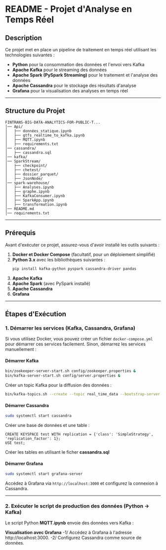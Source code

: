 # README - Projet d'Analyse en Temps Réel

## Description
Ce projet met en place un pipeline de traitement en temps réel utilisant les technologies suivantes :
- **Python** pour la consommation des données et l'envoi vers Kafka
- **Apache Kafka** pour le streaming des données
- **Apache Spark (PySpark Streaming)** pour le traitement et l'analyse des données
- **Apache Cassandra** pour le stockage des résultats d'analyse
- **Grafana** pour la visualisation des analyses en temps réel

---

## Structure du Projet

```
FINTRANS-BIG-DATA-ANALYTICS-FOR-PUBLIC-T...
│── Api/
│   ├── données_statique.ipynb
│   ├── gtfs_realtime_to_kafka.ipynb
│   ├── MQTT.ipynb
│   ├── requirements.txt
│── cassandra/
│   ├── cassandra.sql
│── kafka/
│── SparkStream/
│   ├── checkpoint/
│   ├── chetest/
│   ├── dossier_parquet/
│   ├── JsonNode/
│── spark-warehouse/
│   ├── Analyses.ipynb
│   ├── graphe.ipynb
│   ├── KafkaConsumer.ipynb
│   ├── SparkApp.ipynb
│   ├── transformation.ipynb
│── README.md
│── requirements.txt
```

---

## Prérequis
Avant d'exécuter ce projet, assurez-vous d'avoir installé les outils suivants :

1. **Docker et Docker Compose** (facultatif, pour un déploiement simplifié)
2. **Python 3.x** avec les bibliothèques suivantes :
   ```bash
   pip install kafka-python pyspark cassandra-driver pandas
   ```
3. **Apache Kafka**
4. **Apache Spark** (avec PySpark installé)
5. **Apache Cassandra**
6. **Grafana**

---

## Étapes d'Exécution

### 1. Démarrer les services (Kafka, Cassandra, Grafana)

Si vous utilisez Docker, vous pouvez créer un fichier `docker-compose.yml` pour démarrer ces services facilement.
Sinon, démarrez les services manuellement :

#### Démarrer Kafka
```bash
bin/zookeeper-server-start.sh config/zookeeper.properties &
bin/kafka-server-start.sh config/server.properties &
```
Créer un topic Kafka pour la diffusion des données :
```bash
bin/kafka-topics.sh --create --topic real_time_data --bootstrap-server localhost:9092 --partitions 1 --replication-factor 1
```

#### Démarrer Cassandra
```bash
sudo systemctl start cassandra
```
Créer une base de données et une table :
```cql
CREATE KEYSPACE test WITH replication = {'class': 'SimpleStrategy', 'replication_factor': 1};
USE test;
```
Créer les tables en utilisant le ficher **cassandra.sql**

#### Démarrer Grafana
```bash
sudo systemctl start grafana-server
```
Accédez à Grafana via `http://localhost:3000` et configurez la connexion à Cassandra.

---

### 2. Exécuter le script de production des données (Python → Kafka)
Le script  Python  **MQTT.ipynb** envoie des données  vers Kafka :


**Visualisation avec Grafana**
-1/ Accédez à Grafana à l'adresse http://localhost:3000.
-2/ Configurez Cassandra comme source de données.



